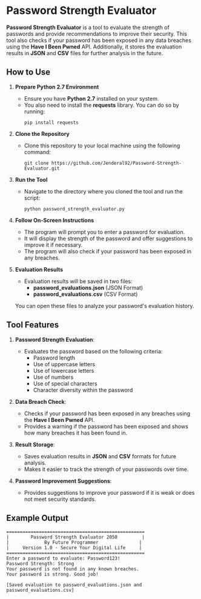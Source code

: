 # Password Strength Evaluator

**Password Strength Evaluator** is a tool to evaluate the strength of passwords and provide recommendations to improve their security. This tool also checks if your password has been exposed in any data breaches using the **Have I Been Pwned** API. Additionally, it stores the evaluation results in **JSON** and **CSV** files for further analysis in the future.

## How to Use

1. **Prepare Python 2.7 Environment**
   - Ensure you have **Python 2.7** installed on your system.
   - You also need to install the **requests** library. You can do so by running:
     ```
     pip install requests
     ```

2. **Clone the Repository**
   - Clone this repository to your local machine using the following command:
     ```
     git clone https://github.com/Jenderal92/Password-Strength-Evaluator.git
     ```

3. **Run the Tool**
   - Navigate to the directory where you cloned the tool and run the script:
     ```
     python password_strength_evaluator.py
     ```

4. **Follow On-Screen Instructions**
   - The program will prompt you to enter a password for evaluation.
   - It will display the strength of the password and offer suggestions to improve it if necessary.
   - The program will also check if your password has been exposed in any breaches.

5. **Evaluation Results**
   - Evaluation results will be saved in two files:
     - **password_evaluations.json** (JSON Format)
     - **password_evaluations.csv** (CSV Format)
   
   You can open these files to analyze your password's evaluation history.

## Tool Features

1. **Password Strength Evaluation**:
   - Evaluates the password based on the following criteria:
     - Password length
     - Use of uppercase letters
     - Use of lowercase letters
     - Use of numbers
     - Use of special characters
     - Character diversity within the password

2. **Data Breach Check**:
   - Checks if your password has been exposed in any breaches using the **Have I Been Pwned** API.
   - Provides a warning if the password has been exposed and shows how many breaches it has been found in.

3. **Result Storage**:
   - Saves evaluation results in **JSON** and **CSV** formats for future analysis.
   - Makes it easier to track the strength of your passwords over time.

4. **Password Improvement Suggestions**:
   - Provides suggestions to improve your password if it is weak or does not meet security standards.

## Example Output

```
===================================================
|        Password Strength Evaluator 2050         |
|             By Future Programmer               |
|     Version 1.0 - Secure Your Digital Life     |
===================================================
Enter a password to evaluate: Password123!
Password Strength: Strong
Your password is not found in any known breaches.
Your password is strong. Good job!

[Saved evaluation to password_evaluations.json and password_evaluations.csv]
```